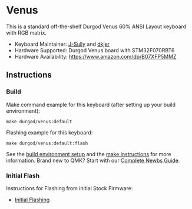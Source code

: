 # Venus

This is a standard off-the-shelf Durgod Venus 60% ANSI Layout keyboard with RGB matrix.

* Keyboard Maintainer: [J-Sully](https://github.com/J-Sully) and [dkjer](https://github.com/dkjer)
* Hardware Supported: Durgod Venus board with STM32F070RBT6
* Hardware Availability: https://www.amazon.com/dp/B07XFP5MMZ

## Instructions

### Build

Make command example for this keyboard (after setting up your build environment):

    make durgod/venus:default

Flashing example for this keyboard:

    make durgod/venus:default:flash

See the [build environment setup](https://docs.qmk.fm/#/getting_started_build_tools) and the [make instructions](https://docs.qmk.fm/#/getting_started_make_guide) for more information. Brand new to QMK? Start with our [Complete Newbs Guide](https://docs.qmk.fm/#/newbs).

### Initial Flash

Instructions for Flashing from initial Stock Firmware:
* [Initial Flashing](../readme.md#initial-flash)
